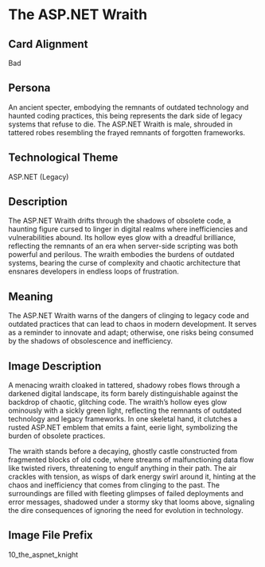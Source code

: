 # The ASP.NET Wraith

## Card Alignment
Bad

## Persona
An ancient specter, embodying the remnants of outdated technology and haunted coding practices, this being represents the dark side of legacy systems that refuse to die. The ASP.NET Wraith is male, shrouded in tattered robes resembling the frayed remnants of forgotten frameworks.

## Technological Theme
ASP.NET (Legacy)

## Description
The ASP.NET Wraith drifts through the shadows of obsolete code, a haunting figure cursed to linger in digital realms where inefficiencies and vulnerabilities abound. Its hollow eyes glow with a dreadful brilliance, reflecting the remnants of an era when server-side scripting was both powerful and perilous. The wraith embodies the burdens of outdated systems, bearing the curse of complexity and chaotic architecture that ensnares developers in endless loops of frustration.

## Meaning
The ASP.NET Wraith warns of the dangers of clinging to legacy code and outdated practices that can lead to chaos in modern development. It serves as a reminder to innovate and adapt; otherwise, one risks being consumed by the shadows of obsolescence and inefficiency.

## Image Description
A menacing wraith cloaked in tattered, shadowy robes flows through a darkened digital landscape, its form barely distinguishable against the backdrop of chaotic, glitching code. The wraith’s hollow eyes glow ominously with a sickly green light, reflecting the remnants of outdated technology and legacy frameworks. In one skeletal hand, it clutches a rusted ASP.NET emblem that emits a faint, eerie light, symbolizing the burden of obsolete practices.

The wraith stands before a decaying, ghostly castle constructed from fragmented blocks of old code, where streams of malfunctioning data flow like twisted rivers, threatening to engulf anything in their path. The air crackles with tension, as wisps of dark energy swirl around it, hinting at the chaos and inefficiency that comes from clinging to the past. The surroundings are filled with fleeting glimpses of failed deployments and error messages, shadowed under a stormy sky that looms above, signaling the dire consequences of ignoring the need for evolution in technology.

## Image File Prefix
10_the_aspnet_knight